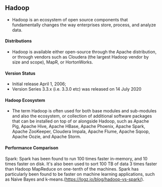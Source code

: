 
## Hadoop

* Hadoop is an ecosystem of open source components that fundamentally changes the way enterprises store, process, and analyze data. 

#### Distributions

* Hadoop is available either open-source through the Apache distribution, or through vendors such as Cloudera (the largest Hadoop vendor by size and scope), MapR, or HortonWorks.


#### Version Status

* Initial release	April 1, 2006;
* Version Series 3.3.x	(i.e. 3.3.0 etc) was released on 14 July 2020

#### Hadoop Ecosystem

* The term Hadoop is often used for both base modules and sub-modules and also the ecosystem, or collection of additional software packages that can be installed on top of or alongside Hadoop, such as Apache Pig, Apache Hive, Apache HBase, Apache Phoenix, Apache Spark, Apache ZooKeeper, Cloudera Impala, Apache Flume, Apache Sqoop, Apache Oozie, and Apache Storm.




#### Performance Comparison 

Spark: Spark has been found to run 100 times faster in-memory, and 10 times faster on disk. It's also been used to sort 100 TB of data 3 times faster than Hadoop MapReduce on one-tenth of the machines. Spark has particularly been found to be faster on machine learning applications, such as Naive Bayes and k-means.(https://logz.io/blog/hadoop-vs-spark/).

